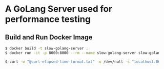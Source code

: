 # A GoLang Server used for performance testing
## Build and Run Docker Image
```bash
$ docker build -t slow-golang-server .
$ docker run -it -p 8000:8000 --rm --name slow-golang-server slow-golang-server
```

```bash
$ curl -w "@curl-elapsed-time-format.txt" -o /dev/null -s "localhost:8000/sleep"
```

